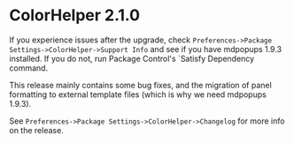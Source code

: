 # ColorHelper 2.1.0

If you experience issues after the upgrade, check 
`Preferences->Package Settings->ColorHelper->Support Info` and see if you have 
mdpopups 1.9.3 installed.  If you do not, run Package Control's `Satisfy 
Dependency command.

This release mainly contains some bug fixes, and the migration of panel 
formatting to external template files (which is why we need mdpopups 1.9.3).

See `Preferences->Package Settings->ColorHelper->Changelog` for more info on 
the release.

